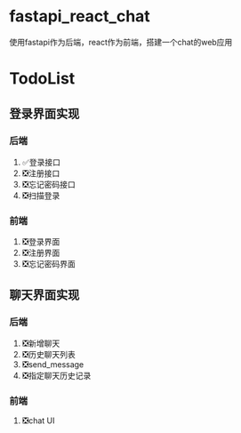 # fastapi_react_chat
使用fastapi作为后端，react作为前端，搭建一个chat的web应用

# TodoList
## 登录界面实现
### 后端
1. ✅登录接口 
2. ❎注册接口 
3. ❎忘记密码接口
4. ❎扫描登录
### 前端
1. ❎登录界面
2. ❎注册界面
3. ❎忘记密码界面

## 聊天界面实现
### 后端
1. ❎新增聊天
2. ❎历史聊天列表
3. ❎send_message
4. ❎指定聊天历史记录
### 前端
1. ❎chat UI